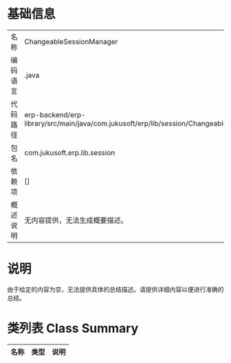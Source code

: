 # 基础信息

|      |      |
|------|------|
| 名称 | ChangeableSessionManager |
| 编码语言 | .java |
| 代码路径 | erp-backend/erp-library/src/main/java/com.jukusoft/erp/lib/session/ChangeableSessionManager.java |
| 包名 | com.jukusoft.erp.lib.session |
| 依赖项 | [] |
| 概述说明 | 无内容提供，无法生成概要描述。 |

# 说明

由于给定的内容为空，无法提供具体的总结描述。请提供详细内容以便进行准确的总结。

# 类列表 Class Summary

| 名称   | 类型  | 说明 |
|-------|------|-------------|




